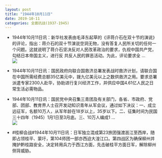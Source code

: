 ```yaml
---
layout: post
title: "1944年10月11日"
date: 2019-10-11
categories: 全面抗战(1937-1945)
---
```


<meta name="referrer" content="no-referrer" />

- 1944年10月11日讯：新华社发表由毛泽东起草的《评蒋介石在双十节的演说》的评论，指出：蒋介石的双十节演说空洞无物，没有答复人民所关切的任何一个问题。这就说明了蒋介石坚决反对人民改革政治的要求，仇视中国共产党，勾结日本帝国主义，进行反  共反人民的罪恶活动。为此，评论要求全 ... <br/><img src="https://wx4.sinaimg.cn/large/aca367d8ly1g7uih519bej20c809zgln.jpg" />

- 1944年10月11日讯：国民政府向联合国救济总署发表战时救济计划，请联合国在中国所需经费总额35亿美元中，拨九亿美元以上之数供救济之用。要求总署派遣专家2300人赴华，协助进行复兴经济工作，并供应中国4.61亿人民之日常生活必需物品。 

- 1944年10月11日讯：国民党中央召集三青团及有关部门，各省、市政府、党部、团部、教育界人士召开发动知识青年从军会议，通过如下决议：一、成立远征军，名额10万人，从军年龄在18岁以上，35岁以下。二、征集时间为民国三十四年（1945）1月1日至3月底。三、10万人编成1 ... <br/><img src="https://wx4.sinaimg.cn/large/aca367d8ly1g7u2vaizpuj20c80ay74e.jpg" />

- #桂柳会战#1944年10月11日讯：日军独立混成第23旅团强渡邕江至西岸，随即占领桂平、蒙圩，第104师团一部亦西迫大湟江口。第四战区为确保柳州并掩护黔桂路安全，决定转用兵力于西江方面，先击破桂平方面日军，解除柳州侧背威胁。 

